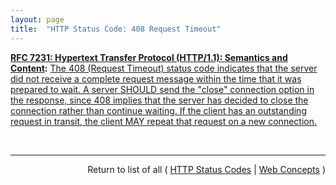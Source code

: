 ```yaml
---
layout: page
title:  "HTTP Status Code: 408 Request Timeout"
---
```


**[RFC 7231: Hypertext Transfer Protocol (HTTP/1.1): Semantics and Content](/specs/IETF/RFC/7231 "The Hypertext Transfer Protocol (HTTP) is an application-level protocol for distributed, collaborative, hypertext information systems. This document defines the semantics of HTTP/1.1 messages as expressed by request methods, request header fields, response status codes, and response header fields, along with the payload of messages (metadata and body content) and mechanisms for content negotiation."):** [The 408 (Request Timeout) status code indicates that the server did not receive a complete request message within the time that it was prepared to wait. A server SHOULD send the "close" connection option in the response, since 408 implies that the server has decided to close the connection rather than continue waiting. If the client has an outstanding request in transit, the client MAY repeat that request on a new connection.](http://tools.ietf.org/html/rfc7231#section-6.5.7 "Read documentation for HTTP Status Code &#34;408&#34;")

<br/>
<hr/>

<p style="text-align: right">Return to list of all ( <a href="../http-status-codes">HTTP Status Codes</a> | <a href="../">Web Concepts</a> )</p>